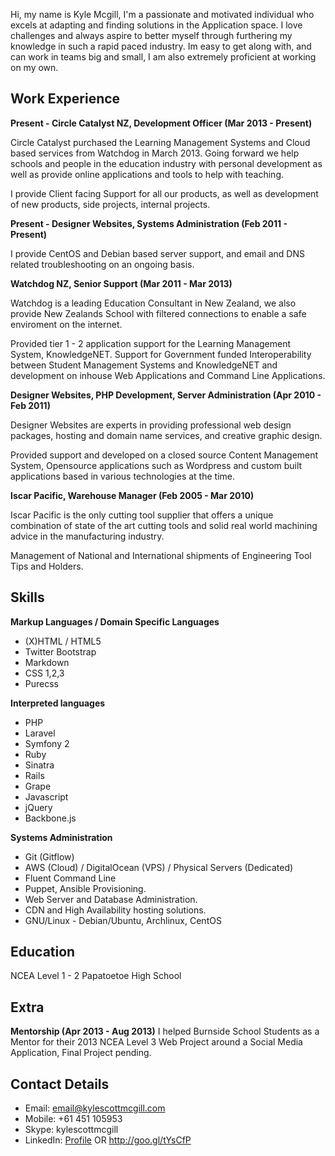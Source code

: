 Hi, my name is Kyle Mcgill, I'm a passionate and motivated individual who excels at adapting and finding solutions in the Application space. I love challenges and always aspire to better myself through furthering my knowledge in such a rapid paced industry. Im easy to get along with, and can work in teams big and small, I am also extremely proficient at working on my own.

## Work Experience ##

**Present - Circle Catalyst NZ, Development Officer (Mar 2013 - Present)**

Circle Catalyst purchased the Learning Management Systems and Cloud based services from Watchdog in March 2013. Going forward we help schools and people in the education industry with personal development as well as provide online applications and tools to help with teaching.

I provide Client facing Support for all our products, as well as development of new products, side projects, internal projects.

**Present - Designer Websites, Systems Administration (Feb 2011 - Present)**

I provide CentOS and Debian based server support, and email and DNS related troubleshooting on an ongoing basis.

**Watchdog NZ, Senior Support (Mar 2011 - Mar 2013)**

Watchdog is a leading Education Consultant in New Zealand, we also provide New Zealands School with filtered connections to enable a safe enviroment on the internet.

Provided tier 1 - 2 application support for the Learning Management System, KnowledgeNET. Support for Government funded Interoperability between Student Management Systems and KnowledgeNET and development on inhouse Web Applications and Command Line Applications.

**Designer Websites, PHP Development, Server Administration (Apr 2010 - Feb 2011)**

Designer Websites are experts in providing professional web design packages, hosting and domain name services, and creative graphic design.

Provided support and developed on a closed source Content Management System, Opensource applications such as Wordpress and custom built applications based in various technologies at the time.

**Iscar Pacific, Warehouse Manager (Feb 2005 - Mar 2010)**

Iscar Pacific is the only cutting tool supplier that offers a unique combination of state of the art cutting tools and solid real world machining advice in the manufacturing industry.

Management of National and International shipments of Engineering Tool Tips and Holders.


## Skills

**Markup Languages / Domain Specific Languages**

- (X)HTML / HTML5
 - Twitter Bootstrap
- Markdown
- CSS 1,2,3
 - Purecss

**Interpreted languages**

- PHP
 - Laravel
 - Symfony 2
- Ruby
 - Sinatra
 - Rails
 - Grape
- Javascript
 - jQuery
 - Backbone.js

**Systems Administration**

- Git (Gitflow)
- AWS (Cloud) / DigitalOcean (VPS) / Physical Servers (Dedicated)
 - Fluent Command Line
 - Puppet, Ansible Provisioning.
 - Web Server and Database Administration.
 - CDN and High Availability hosting solutions.
- GNU/Linux - Debian/Ubuntu, Archlinux, CentOS

## Education ##

NCEA Level 1 - 2 Papatoetoe High School

## Extra ##

**Mentorship (Apr 2013 - Aug 2013)**
I helped Burnside School Students as a Mentor for their 2013 NCEA Level 3 Web Project around a Social Media Application, Final Project pending.

## Contact Details

- Email: [email@kylescottmcgill.com](mailto:email@kylescottmcgill.com)
- Mobile: +61 451 105953
- Skype: kylescottmcgill
- LinkedIn: [Profile](http://www.linkedin.com/pub/kyle-mcgill/45/469/6b5) OR http://goo.gl/tYsCfP
